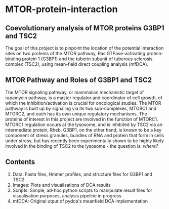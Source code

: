 # MTOR-protein-interaction
## Coevolutionary analysis of MTOR proteins G3BP1 and TSC2

The goal of this project is to pinpoint the location of the potential interaction sites on two proteins of the MTOR pathway, Ras GTPase-activating protein-binding protein 1 (G3BP1) and the tuberin subunit of tuberous sclerosis complex (TSC2), using mean-field direct coupling analysis (mfDCA). 

## MTOR Pathway and Roles of G3BP1 and TSC2
The MTOR signaling pathway, or mammalian  mechanistic target of rapamycin pathway, is a master regulator and coordinator of cell growth, of which the inhibition/activation is crucial for oncological studies. The MTOR pathway is built up by signaling via its two sub-complexes, MTORC1 and MTORC2, and each has its own unique regulatory mechanisms. The proteins of interest in this project are involved in the function of MTORC1. MTORC1 regulation occurs at the lysosome, and is inhibited by TSC2 via an intermediate protein, Rheb. G3BP1, on the other hand, is known to be a key component of stress granules, bundles of RNA and protein that form in cells under stress, but has recently been experimentally shown to be highly likely involved in the binding of TSC2 to the lysosome - the question is: *where?*  

## Contents

1. Data: Fasta files, Hmmer profiles, and structure files for G3BP1 and TSC2
2. Images: Plots and visualisations of DCA results
3. Scripts: Simple, ad-hoc python scripts to manipulate result files for visualisation purposes, analysis pipeline in progress
4. mfDCA: Original utput of pydca's meanfield DCA implementation
